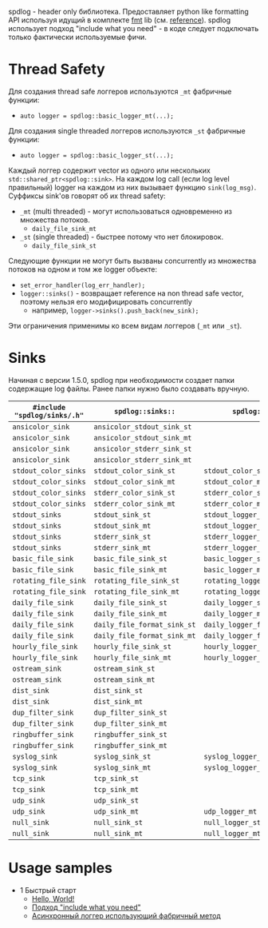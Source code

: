 spdlog - header only библиотека.
Предоставляет python like formatting API используя идущий в комплекте [fmt](https://github.com/fmtlib/fmt) lib (см. [reference](https://fmt.dev/latest/syntax.html)).
spdlog использует подход "include what you need" - в коде следует подключать только фактически используемые фичи.

# Thread Safety

Для создания thread safe логгеров используются ```_mt``` фабричные функции:

- ```auto logger = spdlog::basic_logger_mt(...);```

Для создания single threaded логгеров используются ```_st``` фабричные функции:

- ```auto logger = spdlog::basic_logger_st(...);```

Каждый логгер содержит vector из одного или нескольких ```std::shared_ptr<spdlog::sink>```.
На каждом log call (если log level правильный) logger на каждом из них вызывает функцию ```sink(log_msg)```.
Суффиксы sink'ов говорят об их thread safety:

- ```_mt``` (multi threaded) - могут использоваться одновременно из множества потоков.
   - ```daily_file_sink_mt```
- ```_st``` (single threaded) - быстрее потому что нет блокировок.
   - ```daily_file_sink_st```

Следующие функции не могут быть вызваны concurrently из множества потоков на одном и том же logger объекте:

- ```set_error_handler(log_err_handler);```
- ```logger::sinks()``` - возвращает reference на non thread safe vector, поэтому нельзя его модифицировать concurrently
   - например, ```logger->sinks().push_back(new_sink);```

Эти ограничения применимы ко всем видам логгеров (```_mt``` или ```_st```).

# Sinks

Начиная с версии 1.5.0, spdlog при необходимости создает папки содержащие log файлы. 
Ранее папки нужно было создавать вручную.

| ```#include "spdlog/sinks/.h"``` | ```spdlog::sinks::```  | ```spdlog::``` |
| - | - | - |
| ```ansicolor_sink``` | ```ansicolor_stdout_sink_st``` | |
| ```ansicolor_sink``` | ```ansicolor_stdout_sink_mt``` | |
| ```ansicolor_sink``` | ```ansicolor_stderr_sink_st``` | |
| ```ansicolor_sink``` | ```ansicolor_stderr_sink_mt``` | |
| ```stdout_color_sinks``` | ```stdout_color_sink_st``` | ```stdout_color_st``` |
| ```stdout_color_sinks``` | ```stdout_color_sink_mt``` | ```stdout_color_mt``` |
| ```stdout_color_sinks``` | ```stderr_color_sink_st``` | ```stderr_color_st``` |
| ```stdout_color_sinks``` | ```stderr_color_sink_mt``` | ```stderr_color_mt``` |
| ```stdout_sinks``` | ```stdout_sink_st``` | ```stdout_logger_st``` |
| ```stdout_sinks``` | ```stdout_sink_mt``` | ```stdout_logger_mt``` |
| ```stdout_sinks``` | ```stderr_sink_st``` | ```stderr_logger_st``` |
| ```stdout_sinks``` | ```stderr_sink_mt``` | ```stderr_logger_mt``` |
| ```basic_file_sink``` | ```basic_file_sink_st``` | ```basic_logger_st``` |
| ```basic_file_sink``` | ```basic_file_sink_mt``` | ```basic_logger_mt``` |
| ```rotating_file_sink``` | ```rotating_file_sink_st``` | ```rotating_logger_st``` |
| ```rotating_file_sink``` | ```rotating_file_sink_mt``` | ```rotating_logger_mt``` |
| ```daily_file_sink``` | ```daily_file_sink_st``` | ```daily_logger_st``` |
| ```daily_file_sink``` | ```daily_file_sink_mt``` | ```daily_logger_mt``` |
| ```daily_file_sink``` | ```daily_file_format_sink_st``` | ```daily_logger_format_st``` |
| ```daily_file_sink``` | ```daily_file_format_sink_mt``` | ```daily_logger_format_mt``` |
| ```hourly_file_sink``` | ```hourly_file_sink_st``` | ```hourly_logger_st``` |
| ```hourly_file_sink``` | ```hourly_file_sink_mt``` | ```hourly_logger_mt``` |
| ```ostream_sink``` | ```ostream_sink_st``` | |
| ```ostream_sink``` | ```ostream_sink_mt``` | |
| ```dist_sink``` | ```dist_sink_st``` | |
| ```dist_sink``` | ```dist_sink_mt``` | |
| ```dup_filter_sink``` | ```dup_filter_sink_st``` | |
| ```dup_filter_sink``` | ```dup_filter_sink_mt``` | |
| ```ringbuffer_sink``` | ```ringbuffer_sink_st``` | |
| ```ringbuffer_sink``` | ```ringbuffer_sink_mt``` | |
| ```syslog_sink``` | ```syslog_sink_st``` | ```syslog_logger_st``` |
| ```syslog_sink``` | ```syslog_sink_mt``` | ```syslog_logger_mt``` |
| ```tcp_sink``` | ```tcp_sink_st``` | |
| ```tcp_sink``` | ```tcp_sink_mt``` | |
| ```udp_sink``` | ```udp_sink_st``` | |
| ```udp_sink``` | ```udp_sink_mt``` | ```udp_logger_mt``` |
| ```null_sink``` | ```null_sink_st``` | ```null_logger_st``` |
| ```null_sink``` | ```null_sink_mt``` | ```null_logger_mt``` |

# Usage samples

- 1 Быстрый старт
   - [Hello, World!](hello)
   - [Подход "include what you need"](include-what-you-need)
   - [Асинхронный логгер использующий фабричный метод](asynchronous-logger-using-factory-method)
